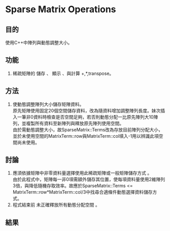 # Sparse Matrix Operations  
## 目的  
使用C++中陣列與動態調整大小。  

## 功能  
1. 稀疏矩陣的 儲存 、 顯示 、與計算 +,*,transpose。   

## 方法  
1. 使動態調整陣列大小儲存矩陣資料。  
原先矩陣使用固定20個空間儲存資料，改為隨資料增加調整陣列長度。妹次插入一筆非0資料時檢查是否空間足夠，若否則動態分配一比原先陣列大10陣列，並複製所有資料至新陣列與釋放原先陣列使用空間。  
由於需動態調整大小，故SparseMatrix::Terms改為存放目前陣列分配大小，並於未使用空間的MatrixTerm::row與MatrixTerm::col填入-1用以辨識此項空間尚未使用。  

## 討論 
1. 應須依據矩陣中非零資料量選擇使用此稀疏矩陣或一般矩陣儲存方式 。  
由於此程式中，矩陣每一非0項需額外儲存其位置，使每項資料量使用2維陣列3倍，與降低隨機存取效率。故應於SparseMatrix::Terms <= MatrixTerm::row*MatrixTerm::col/3中找尋合適條件動態選擇資料儲存方式。  
2. 程式結束前 未正確釋放所有動態分配空間 。


## 結果  
[]()